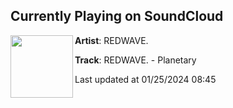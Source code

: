 ## Currently Playing on SoundCloud

[<img align="left" width="100" src="https://i1.sndcdn.com/artworks-dypfFbIuTTJUHUjo-WmR9Ig-t500x500.jpg">](https://soundcloud.com/whoisredwave/planetary-1)

**Artist**: REDWAVE. 

**Track**: REDWAVE. - Planetary

Last updated at 01/25/2024 08:45
